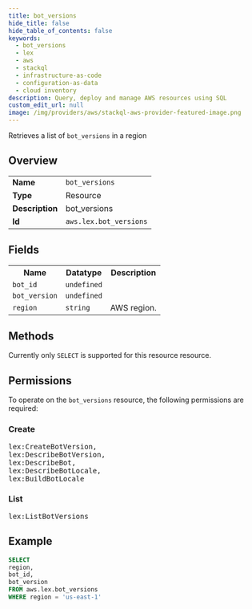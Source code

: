 ```yaml
---
title: bot_versions
hide_title: false
hide_table_of_contents: false
keywords:
  - bot_versions
  - lex
  - aws
  - stackql
  - infrastructure-as-code
  - configuration-as-data
  - cloud inventory
description: Query, deploy and manage AWS resources using SQL
custom_edit_url: null
image: /img/providers/aws/stackql-aws-provider-featured-image.png
---
```

Retrieves a list of <code>bot_versions</code> in a region

## Overview
<table><tbody>
<tr><td><b>Name</b></td><td><code>bot_versions</code></td></tr>
<tr><td><b>Type</b></td><td>Resource</td></tr>
<tr><td><b>Description</b></td><td>bot_versions</td></tr>
<tr><td><b>Id</b></td><td><code>aws.lex.bot_versions</code></td></tr>
</tbody></table>

## Fields
<table><tbody>
<tr><th>Name</th><th>Datatype</th><th>Description</th></tr>
<tr><td><code>bot_id</code></td><td><code>undefined</code></td><td></td></tr>
<tr><td><code>bot_version</code></td><td><code>undefined</code></td><td></td></tr>
<tr><td><code>region</code></td><td><code>string</code></td><td>AWS region.</td></tr>

</tbody></table>

## Methods
Currently only <code>SELECT</code> is supported for this resource resource.

## Permissions

To operate on the <code>bot_versions</code> resource, the following permissions are required:

### Create
<pre>
lex:CreateBotVersion,
lex:DescribeBotVersion,
lex:DescribeBot,
lex:DescribeBotLocale,
lex:BuildBotLocale</pre>

### List
<pre>
lex:ListBotVersions</pre>


## Example
```sql
SELECT
region,
bot_id,
bot_version
FROM aws.lex.bot_versions
WHERE region = 'us-east-1'
```
